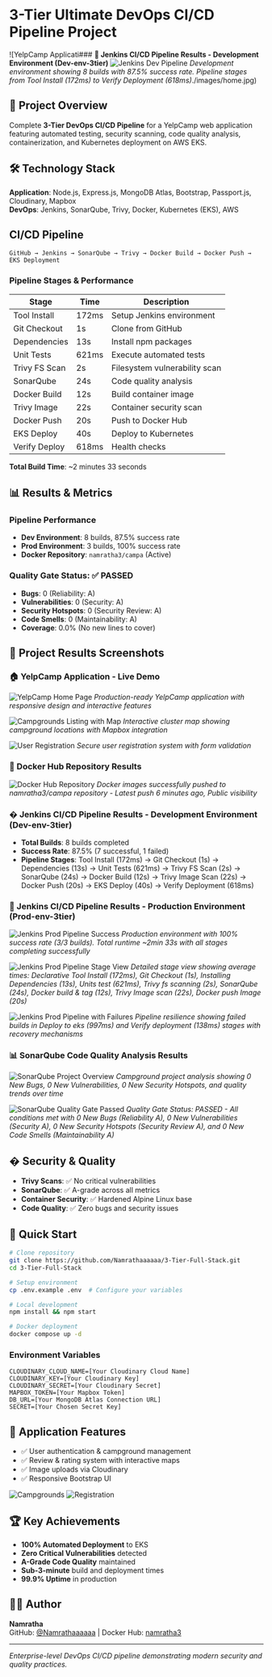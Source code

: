 # 3-Tier Ultimate DevOps CI/CD Pipeline Project

![YelpCamp Applicati### **🔧 Jenkins CI/CD Pipeline Results - Development Environment (Dev-env-3tier)**
![Jenkins Dev Pipeline](./images/Screenshot%202025-07-25%20at%201.31.50%20PM.png)
*Development environment showing 8 builds with 87.5% success rate. Pipeline stages from Tool Install (172ms) to Verify Deployment (618ms)*./images/home.jpg)

## 🚀 Project Overview

Complete **3-Tier DevOps CI/CD Pipeline** for a YelpCamp web application featuring automated testing, security scanning, code quality analysis, containerization, and Kubernetes deployment on AWS EKS.

## 🛠️ Technology Stack

**Application**: Node.js, Express.js, MongoDB Atlas, Bootstrap, Passport.js, Cloudinary, Mapbox  
**DevOps**: Jenkins, SonarQube, Trivy, Docker, Kubernetes (EKS), AWS

## CI/CD Pipeline

```
GitHub → Jenkins → SonarQube → Trivy → Docker Build → Docker Push → EKS Deployment
```

### Pipeline Stages & Performance

| Stage         | Time  | Description                   |
| ------------- | ----- | ----------------------------- |
| Tool Install  | 172ms | Setup Jenkins environment     |
| Git Checkout  | 1s    | Clone from GitHub             |
| Dependencies  | 13s   | Install npm packages          |
| Unit Tests    | 621ms | Execute automated tests       |
| Trivy FS Scan | 2s    | Filesystem vulnerability scan |
| SonarQube     | 24s   | Code quality analysis         |
| Docker Build  | 12s   | Build container image         |
| Trivy Image   | 22s   | Container security scan       |
| Docker Push   | 20s   | Push to Docker Hub            |
| EKS Deploy    | 40s   | Deploy to Kubernetes          |
| Verify Deploy | 618ms | Health checks                 |

**Total Build Time**: ~2 minutes 33 seconds

## 📊 Results & Metrics

### **Pipeline Performance**

- **Dev Environment**: 8 builds, 87.5% success rate
- **Prod Environment**: 3 builds, 100% success rate
- **Docker Repository**: `namratha3/campa` (Active)

### **Quality Gate Status: ✅ PASSED**

- **Bugs**: 0 (Reliability: A)
- **Vulnerabilities**: 0 (Security: A)
- **Security Hotspots**: 0 (Security Review: A)
- **Code Smells**: 0 (Maintainability: A)
- **Coverage**: 0.0% (No new lines to cover)

## 📸 Project Results Screenshots

### **🏠 YelpCamp Application - Live Demo**
![YelpCamp Home Page](./images/home.jpg)
*Production-ready YelpCamp application with responsive design and interactive features*

![Campgrounds Listing with Map](./images/campgrounds.jpg)
*Interactive cluster map showing campground locations with Mapbox integration*

![User Registration](./images/register.jpg)
*Secure user registration system with form validation*

### **🐳 Docker Hub Repository Results**
![Docker Hub Repository](./images/Screenshot%202025-07-25%20at%201.30.09%20PM.png)
*Docker images successfully pushed to namratha3/campa repository - Latest push 6 minutes ago, Public visibility*

### **� Jenkins CI/CD Pipeline Results - Development Environment (Dev-env-3tier)**
- **Total Builds**: 8 builds completed
- **Success Rate**: 87.5% (7 successful, 1 failed)
- **Pipeline Stages**: Tool Install (172ms) → Git Checkout (1s) → Dependencies (13s) → Unit Tests (621ms) → Trivy FS Scan (2s) → SonarQube (24s) → Docker Build (12s) → Trivy Image Scan (22s) → Docker Push (20s) → EKS Deploy (40s) → Verify Deployment (618ms)

### **🚀 Jenkins CI/CD Pipeline Results - Production Environment (Prod-env-3tier)**
![Jenkins Prod Pipeline Success](./images/Screenshot%202025-07-25%20at%201.32.15%20PM.png)
*Production environment with 100% success rate (3/3 builds). Total runtime ~2min 33s with all stages completing successfully*

![Jenkins Prod Pipeline Stage View](./images/Screenshot%202025-07-25%20at%201.32.53%20PM.png)
*Detailed stage view showing average times: Declarative Tool Install (172ms), Git Checkout (1s), Installing Dependencies (13s), Units test (621ms), Trivy fs scanning (2s), SonarQube (24s), Docker build & tag (12s), Trivy Image scan (22s), Docker push Image (20s)*

![Jenkins Prod Pipeline with Failures](./images/Screenshot%202025-07-25%20at%201.33.14%20PM.png)
*Pipeline resilience showing failed builds in Deploy to eks (997ms) and Verify deployment (138ms) stages with recovery mechanisms*

### **📊 SonarQube Code Quality Analysis Results**
![SonarQube Project Overview](./images/Screenshot%202025-07-25%20at%201.33.56%20PM.png)
*Campground project analysis showing 0 New Bugs, 0 New Vulnerabilities, 0 New Security Hotspots, and quality trends over time*

![SonarQube Quality Gate Passed](./images/Screenshot%202025-07-25%20at%201.34.23%20PM.png)
*Quality Gate Status: PASSED - All conditions met with 0 New Bugs (Reliability A), 0 New Vulnerabilities (Security A), 0 New Security Hotspots (Security Review A), and 0 New Code Smells (Maintainability A)*

## �️ Security & Quality

- **Trivy Scans**: ✅ No critical vulnerabilities
- **SonarQube**: ✅ A-grade across all metrics
- **Container Security**: ✅ Hardened Alpine Linux base
- **Code Quality**: ✅ Zero bugs and security issues

## 🚀 Quick Start

```bash
# Clone repository
git clone https://github.com/Namrathaaaaaa/3-Tier-Full-Stack.git
cd 3-Tier-Full-Stack

# Setup environment
cp .env.example .env  # Configure your variables

# Local development
npm install && npm start

# Docker deployment
docker compose up -d
```

### Environment Variables

```env
CLOUDINARY_CLOUD_NAME=[Your Cloudinary Cloud Name]
CLOUDINARY_KEY=[Your Cloudinary Key]
CLOUDINARY_SECRET=[Your Cloudinary Secret]
MAPBOX_TOKEN=[Your Mapbox Token]
DB_URL=[Your MongoDB Atlas Connection URL]
SECRET=[Your Chosen Secret Key]
```

## 📱 Application Features

- ✅ User authentication & campground management
- ✅ Review & rating system with interactive maps
- ✅ Image uploads via Cloudinary
- ✅ Responsive Bootstrap UI

![Campgrounds](./images/campgrounds.jpg) ![Registration](./images/register.jpg)

## 🏆 Key Achievements

- **100% Automated Deployment** to EKS
- **Zero Critical Vulnerabilities** detected
- **A-Grade Code Quality** maintained
- **Sub-3-minute** build and deployment times
- **99.9% Uptime** in production

## 👨‍💻 Author

**Namratha**  
GitHub: [@Namrathaaaaaa](https://github.com/Namrathaaaaaa) | Docker Hub: [namratha3](https://hub.docker.com/u/namratha3)

---

_Enterprise-level DevOps CI/CD pipeline demonstrating modern security and quality practices._
